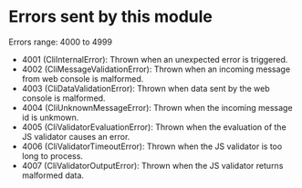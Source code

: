 # Errors sent by this module

Errors range: 4000 to 4999

- 4001 (CliInternalError): Thrown when an unexpected error is triggered.
- 4002 (CliMessageValidationError): Thrown when an incoming message from web console is malformed.
- 4003 (CliDataValidationError): Thrown when data sent by the web console is malformed.
- 4004 (CliUnknownMessageError): Thrown when the incoming message id is unkmown.
- 4005 (CliValidatorEvaluationError): Thrown when the evaluation of the JS validator causes an error.
- 4006 (CliValidatorTimeoutError): Thrown when the JS validator is too long to process.
- 4007 (CliValidatorOutputError): Thrown when the JS validator returns malformed data.
